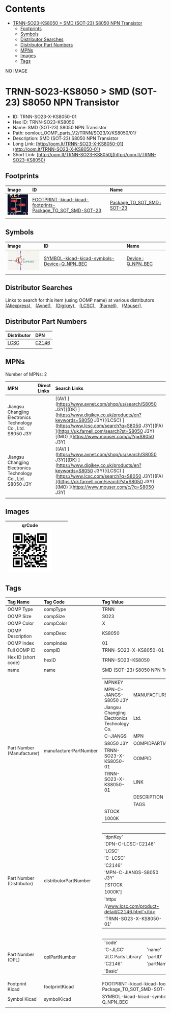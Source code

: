 



Contents
========

* [TRNN-SO23-KS8050 > SMD (SOT-23) S8050 NPN Transistor](#trnn-so23-ks8050--smd-sot-23-s8050-npn-transistor)
	* [Footprints](#footprints)
	* [Symbols](#symbols)
	* [Distributor Searches](#distributor-searches)
	* [Distributor Part Numbers](#distributor-part-numbers)
	* [MPNs](#mpns)
	* [Images](#images)
	* [Tags](#tags)
  
NO IMAGE  
# TRNN-SO23-KS8050 > SMD (SOT-23) S8050 NPN Transistor

- ID: TRNN-SO23-X-KS8050-01
- Hex ID: TRNN-SO23-KS8050
- Name: SMD (SOT-23) S8050 NPN Transistor
- Path: oomlout_OOMP_parts_V2/TRNN/SO23/X/KS8050/01/
- Description: SMD (SOT-23) S8050 NPN Transistor
- Long Link: [http://oom.lt/TRNN-SO23-X-KS8050-01](http://oom.lt/TRNN-SO23-X-KS8050-01)
- Short Link: [http://oom.lt/TRNN-SO23-KS8050](http://oom.lt/TRNN-SO23-KS8050)

## Footprints
  

|Image|ID|Name|
| :--- | :--- | :--- |
|[![](https://raw.githubusercontent.com/oomlout/oomlout_OOMP_eda_V2/main/FOOTPRINT/kicad/kicad-footprints/Package_TO_SOT_SMD/SOT-23/image_140.png)](https://github.com/oomlout/oomlout_OOMP_eda_V2/tree/main/FOOTPRINT/kicad/kicad-footprints/Package_TO_SOT_SMD/SOT-23/)|[FOOTPRINT-kicad-kicad-footprints-Package_TO_SOT_SMD-SOT-23](https://github.com/oomlout/oomlout_OOMP_eda_V2/tree/main/FOOTPRINT/kicad/kicad-footprints/Package_TO_SOT_SMD/SOT-23/)|[Package_TO_SOT_SMD : SOT-23](https://github.com/oomlout/oomlout_OOMP_eda_V2/tree/main/FOOTPRINT/kicad/kicad-footprints/Package_TO_SOT_SMD/SOT-23/)|
||||

## Symbols
  

|Image|ID|Name|
| :--- | :--- | :--- |
|[![](https://raw.githubusercontent.com/oomlout/oomlout_OOMP_eda_V2/main/SYMBOL/kicad/kicad-symbols/Device/Q_NPN_BEC/image_140.png)](https://github.com/oomlout/oomlout_OOMP_eda_V2/tree/main/SYMBOL/kicad/kicad-symbols/Device/Q_NPN_BEC/)|[SYMBOL-kicad-kicad-symbols-Device-Q_NPN_BEC](https://github.com/oomlout/oomlout_OOMP_eda_V2/tree/main/SYMBOL/kicad/kicad-symbols/Device/Q_NPN_BEC/)|[Device : Q_NPN_BEC](https://github.com/oomlout/oomlout_OOMP_eda_V2/tree/main/SYMBOL/kicad/kicad-symbols/Device/Q_NPN_BEC/)|
||||

## Distributor Searches
  
Links to search for this item (using OOMP name) at various distributors  
[(Aliexpress) ](https://www.aliexpress.com/wholesale?SearchText=SMD+SOT-23+S8050+NPN+Transistor)&nbsp;&nbsp;&nbsp;[(Avnet) ](https://www.avnet.com/shop/us/search/SMD+SOT-23+S8050+NPN+Transistor)&nbsp;&nbsp;&nbsp;[(Digikey) ](https://www.digikey.co.uk/en/products/result?s=SMD+SOT-23+S8050+NPN+Transistor)&nbsp;&nbsp;&nbsp;[(LCSC) ](https://www.lcsc.com/search?q=SMD+SOT-23+S8050+NPN+Transistor)&nbsp;&nbsp;&nbsp;[(Farnell) ](https://uk.farnell.com/search?st=SMD+SOT-23+S8050+NPN+Transistor)&nbsp;&nbsp;&nbsp;[(Mouser) ](https://www.mouser.com/c/?q=SMD+SOT-23+S8050+NPN+Transistor)&nbsp;&nbsp;&nbsp;
## Distributor Part Numbers
  

|Distributor|DPN|
| :--- | :--- |
|[LCSC](https://www.lcsc.com/product-detail/C2146.html)|[C2146](https://www.lcsc.com/product-detail/C2146.html)|
|||

## MPNs
  
Number of MPNs: 2  

|MPN|Direct Links|Search Links|
| :--- | :--- | :--- |
|Jiangsu Changjing Electronics Technology Co., Ltd.<br>S8050 J3Y||[(AV) ](https://www.avnet.com/shop/us/search/S8050 J3Y)[(DK) ](https://www.digikey.co.uk/products/en?keywords=S8050 J3Y)[(LCSC) ](https://www.lcsc.com/search?q=S8050 J3Y)[(FA) ](https://uk.farnell.com/search?st=S8050 J3Y)[(MO) ](https://www.mouser.com/c/?q=S8050 J3Y)|
|Jiangsu Changjing Electronics Technology Co., Ltd.<br>S8050 J3Y||[(AV) ](https://www.avnet.com/shop/us/search/S8050 J3Y)[(DK) ](https://www.digikey.co.uk/products/en?keywords=S8050 J3Y)[(LCSC) ](https://www.lcsc.com/search?q=S8050 J3Y)[(FA) ](https://uk.farnell.com/search?st=S8050 J3Y)[(MO) ](https://www.mouser.com/c/?q=S8050 J3Y)|
||||

## Images
  

|qrCode<br>[![](https://raw.githubusercontent.com/oomlout/oomlout_OOMP_parts_V2/main/TRNN/SO23/X/KS8050/01/qrCode_140.png)](https://github.com/oomlout/oomlout_OOMP_parts_V2/tree/main/TRNN/SO23/X/KS8050/01/qrCode.png)||||
| :---: | :---: | :---: | :---: |

## Tags
  

|Tag Name|Tag Code|Tag Value|
| :--- | :--- | :--- |
|OOMP Type|oompType|TRNN|
|OOMP Size|oompSize|SO23|
|OOMP Color|oompColor|X|
|OOMP Description|oompDesc|KS8050|
|OOMP Index|oompIndex|01|
|Full OOMP ID|oompID|TRNN-SO23-X-KS8050-01|
|Hex ID (short code)|hexID|TRNN-SO23-KS8050|
|name|name|SMD (SOT-23) S8050 NPN Transistor|
|Part Number (Manufacturer)|manufacturerPartNumber|<table><tr><td>MPNKEY</td></tr><tr><td> MPN-C-JIANGS-S8050 J3Y</td><td> MANUFACTURER</td></tr><tr><td> Jiangsu Changjing Electronics Technology Co.</td><td> Ltd.</td><td> MANUCODE</td></tr><tr><td> C-JIANGS</td><td> MPN</td></tr><tr><td> S8050 J3Y</td><td> OOMPIDPARTIAL</td></tr><tr><td> TRNN-SO23-X-KS8050-01</td><td> OOMPID</td></tr><tr><td> TRNN-SO23-X-KS8050-01</td><td> LINK</td></tr><tr><td> </td><td> DESCRIPTION</td></tr><tr><td> </td><td> TAGS</td></tr><tr><td> STOCK</td></tr><tr><td>1000K</td></tr></table></td><td> <table><tr><td>MPNKEY</td></tr><tr><td> MPN-C-JIANGS-S8050 J3Y</td><td> MANUFACTURER</td></tr><tr><td> Jiangsu Changjing Electronics Technology Co.</td><td> Ltd.</td><td> MANUCODE</td></tr><tr><td> C-JIANGS</td><td> MPN</td></tr><tr><td> S8050 J3Y</td><td> OOMPIDPARTIAL</td></tr><tr><td> TRNN-SO23-X-KS8050-01</td><td> OOMPID</td></tr><tr><td> TRNN-SO23-X-KS8050-01</td><td> LINK</td></tr><tr><td> </td><td> DESCRIPTION</td></tr><tr><td> </td><td> TAGS</td></tr><tr><td> STOCK</td></tr><tr><td>1000K</td></tr></table>|
|Part Number (Distributor)|distributorPartNumber|<table><tr><td>'dpnKey'</td></tr><tr><td> 'DPN-C-LCSC-C2146'</td><td> 'DISTRIBUTOR'</td></tr><tr><td> 'LCSC'</td><td> 'DISTRCODE'</td></tr><tr><td> 'C-LCSC'</td><td> 'DPN'</td></tr><tr><td> 'C2146'</td><td> 'MPN'</td></tr><tr><td> 'MPN-C-JIANGS-S8050 J3Y'</td><td> 'TAGS'</td></tr><tr><td> ['STOCK</td></tr><tr><td>1000K']</td><td> 'LINK'</td></tr><tr><td> 'https</td></tr><tr><td>//www.lcsc.com/product-detail/C2146.html'</td><td> 'OOMPID'</td></tr><tr><td> 'TRNN-SO23-X-KS8050-01'</td></tr></table>|
|Part Number (OPL)|oplPartNumber|<table><tr><td>'code'</td></tr><tr><td> 'C-JLCC'</td><td> 'name'</td></tr><tr><td> 'JLC Parts Library'</td><td> 'partID'</td></tr><tr><td> 'C2146'</td><td> 'partName'</td></tr><tr><td> 'Basic'</td></tr></table>|
|Footprint Kicad|footprintKicad|FOOTPRINT-kicad-kicad-footprints-Package_TO_SOT_SMD-SOT-23|
|Symbol Kicad|symbolKicad|SYMBOL-kicad-kicad-symbols-Device-Q_NPN_BEC|
||||
